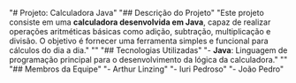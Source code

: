 "# Projeto: Calculadora Java" 
"## Descrição do Projeto" 
"Este projeto consiste em uma **calculadora desenvolvida em Java**, capaz de realizar operações aritméticas básicas como adição, subtração, multiplicação e divisão. O objetivo é fornecer uma ferramenta simples e funcional para cálculos do dia a dia." 
"" 
"## Tecnologias Utilizadas" 
"- **Java**: Linguagem de programação principal para o desenvolvimento da lógica da calculadora." 
"" 
"## Membros da Equipe" 
"- Arthur Linzing" 
"- Iuri Pedroso"
"- João Pedro" 
